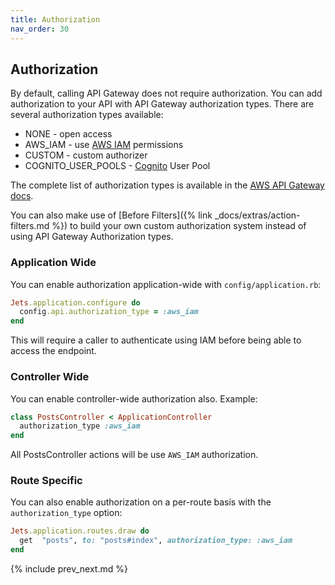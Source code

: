 ```yaml
---
title: Authorization
nav_order: 30
---
```


## Authorization

By default, calling API Gateway does not require authorization. You can add authorization to your API with API Gateway authorization types. There are several authorization types available:

* NONE - open access
* AWS_IAM - use [AWS IAM](https://aws.amazon.com/iam/) permissions
* CUSTOM - custom authorizer
* COGNITO_USER_POOLS - [Cognito](https://aws.amazon.com/cognito/) User Pool

The complete list of authorization types is available in the [AWS API Gateway docs](https://docs.aws.amazon.com/apigateway/api-reference/resource/method/#authorizationType).

You can also make use of [Before Filters]({% link _docs/extras/action-filters.md %}) to build your own custom authorization system instead of using API Gateway Authorization types.

### Application Wide

You can enable authorization application-wide with `config/application.rb`:

```ruby
Jets.application.configure do
  config.api.authorization_type = :aws_iam
end
```

This will require a caller to authenticate using IAM before being able to access the endpoint.

### Controller Wide

You can enable controller-wide authorization also.  Example:

```ruby
class PostsController < ApplicationController
  authorization_type :aws_iam
end
```

All PostsController actions will be use `AWS_IAM` authorization.

### Route Specific

You can also enable authorization on a per-route basis with the `authorization_type` option:

```ruby
Jets.application.routes.draw do
  get  "posts", to: "posts#index", authorization_type: :aws_iam
end
```

{% include prev_next.md %}